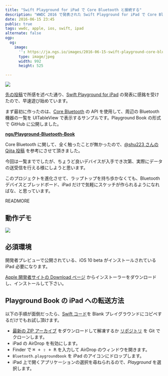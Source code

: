 ```yaml
---
title: "Swift Playground for iPad で Core Bluetooth と接続する"
description: "WWDC 2016 で発表された Swift Playground for iPad で Core Bluetooth の API を使って、周辺の Bluetooth 機器の一覧を取得するサンプルです"
date: 2016-06-15 23:45
public: true
tags: wwdc, apple, ios, swift, ipad
alternate: false
ogp:
  og:
    image:
      '': https://ja.ngs.io/images/2016-06-15-swift-playground-core-bluetooth/main.jpg
      type: image/jpeg
      width: 992
      height: 525

---
```


![](2016-06-15-swift-playground-core-bluetooth/main.jpg)

[先の投稿]で所感を述べた通り、[Swift Playground for iPad] の発表に感銘を受けたので、早速遊び始めています。

まず最初に作ったのは、[Core Bluetooth] の API を使用して、周辺の Bluetooth 機器の一覧を UITableView で表示するサンプルです。Playground Book の形式で GitHub に公開しました。

**[ngs/Playground-Bluetooth-Book][repo]**

Core Bluetooth に関して、全く触ったことが無かったので、[@shu223 さんの Qiita 投稿] を参考にさせて頂きました。

今回は一覧まででしたが、ちょうど良いデバイスが入手でき次第、実際にデータの送受信を行える様にしようと思います。

このプロジェクトを進化させて、ラップトップを持ち歩かなくても、Bluetooth デバイスとブレッドボード、iPad だけで気軽にスケッチが作られるようになればな、と思っています。

READMORE

## 動作デモ

![](2016-06-15-swift-playground-core-bluetooth/screen.gif)

## 必須環境

開発者プレビューで公開されている、iOS 10 beta がインストールされている iPad 必要になります。

[Apple 開発者サイトの Download ページ] からインストーラーをダウンロードし、インストールして下さい。

## Playground Book の iPad への転送方法

以下の手順が面倒だったら、[Swift コード]を Blank プレイグラウンドにコピペするだけでもお試し頂けます。

- [最新の ZIP アーカイブ] をダウンロードして解凍するか [リポジトリ][repo] を Git でクローンします。
- iPad の AirDrop を有効にします。
- Finder で <kbd>&#x2318; + &#x21E7; + R</kbd> を入力して AirDrop のウィンドウを開きます。
- `Bluetooth.playgroundbook` を iPad のアイコンにドロップします。
- iPad 上で開くアプリケーションの選択を尋ねられるので、_Playground_ を選択します。

<script> window.setupAmazonWidget('　', '4873117135', 'B018VOYJDU', 'B017YV1P6U', '4883379736') </script>
<script src='https://wms-fe.amazon-adsystem.com/20070822/JP/js/AmazonWidgets.js'></script>

[先の投稿]: /2016/06/14/wwdc-2016-keynote/
[Swift Playground for iPad]: https://developer.apple.com/swift/playgrounds/
[Core Bluetooth]: https://developer.apple.com/library/ios/documentation/NetworkingInternetWeb/Conceptual/CoreBluetooth_concepts/AboutCoreBluetooth/Introduction.html
[@shu223 さんの Qiita 投稿]: http://qiita.com/shu223/items/78614325ce25bf7f4379
[repo]: https://github.com/ngs/Playground-Bluetooth-Book
[最新の ZIP アーカイブ]: https://github.com/ngs/Playground-Bluetooth-Book/archive/master.zip
[Apple 開発者サイトの Download ページ]: https://developer.apple.com/download/
[Swift コード]: https://github.com/ngs/Playground-Bluetooth-Book/raw/master/Bluetooth.playgroundbook/Contents/Chapters/Get%20Started.playgroundchapter/Pages/List%20Devices.playgroundpage/Contents.swift
